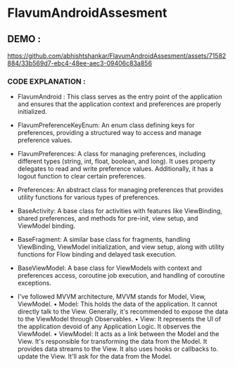 # FlavumAndroidAssesment

## DEMO : 


https://github.com/abhishtshankar/FlavumAndroidAssesment/assets/71582884/33b569d7-ebc4-48ee-aec3-09406c83a856



### CODE EXPLANATION :

* FlavumAndroid : This class serves as the entry point of the application and ensures that the application context and preferences are properly initialized.

* FlavumPreferenceKeyEnum: An enum class defining keys for preferences, providing a structured way to access and manage preference values.

* FlavumPreferences: A class for managing preferences, including different types (string, int, float, boolean, and long). It uses property delegates to read and write preference values. Additionally, it has a logout function to clear certain preferences.

* Preferences: An abstract class for managing preferences that provides utility functions for various types of preferences.

* BaseActivity: A base class for activities with features like ViewBinding, shared preferences, and methods for pre-init, view setup, and ViewModel binding.

* BaseFragment: A similar base class for fragments, handling ViewBinding, ViewModel initialization, and view setup, along with utility functions for Flow binding and delayed task execution.

* BaseViewModel: A base class for ViewModels with context and preferences access, coroutine job execution, and handling of coroutine exceptions.

* I've followed MVVM architecture, MVVM stands for Model, View, ViewModel.
          • Model: This holds the data of the application. It cannot directly talk to the View. Generally, it's recommended to expose the data to the ViewModel through Observables.
          • View: It represents the Ul of the application devoid of any Application Logic. It observes the ViewModel.
          • ViewModel: It acts as a link between the Model and the View. It's responsible for transforming the data from the Model. It provides data streams to the View. It also uses hooks or callbacks to. update the View. It'll ask for the data from the Model.

